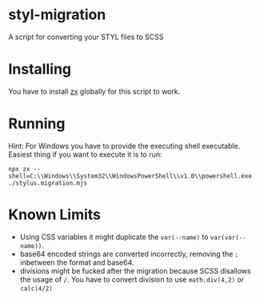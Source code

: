 # styl-migration
A script for converting your STYL files to SCSS


# Installing
You have to install [zx](https://github.com/google/zx) globally for this script to work.

# Running 
Hint: For Windows you have to provide the executing shell executable.
Easiest thing if you want to execute it is to run: 
```shell
npx zx --shell=C:\\Windows\\System32\\WindowsPowerShell\\v1.0\\powershell.exe ./stylus.migration.mjs
```

# Known Limits
- Using CSS variables it might duplicate the `var(--name)` to `var(var(--name))`.
- base64 encoded strings are converted incorrectly, removing the `;` inbetween the format and base64.
- divisions might be fucked after the migration because SCSS disallows the usage of `/`. You have to convert division to use `math.div(4,2)` or `calc(4/2)`
